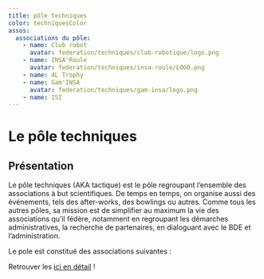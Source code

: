 ```yaml
---
title: pôle techniques
color: techniquesColor
assos:
  associations du pôle:
    - name: Club robot
      avatar: federation/techniques/club-robotique/logo.png
    - name: INSA'Roule
      avatar: federation/techniques/insa-roule/LOGO.png
    - name: 4L Trophy
    - name: Gam'INSA
      avatar: federation/techniques/gam-insa/logo.png
    - name: ISI
---
```


# Le pôle techniques

<campus-center>
  <campus-responsive-image
    folder-name="federation/techniques"
    name="logo.png"
    max-width="200"></campus-responsive-image>
</campus-center>

## Présentation

Le pôle techniques (AKA tactique) est le pôle regroupant l’ensemble des
associations à but scientifiques. De temps en temps, on organise aussi des
événements, tels des after-works, des bowlings ou autres. Comme tous les autres
pôles, sa mission est de simplifier au maximum la vie des associations qu’il
fédère, notamment en regroupant les démarches administratives, la recherche de
partenaires, en dialoguant avec le BDE et l’administration.

Le pole est constitué des associations suivantes :

<campus-team :team="assos" :color="color"></campus-team>

Retrouver les [ici en détail](/federation/techniques/associations) !
